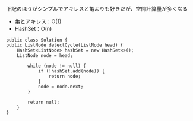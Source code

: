 下記のほうがシンプルでアキレスと亀よりも好きだが、空間計算量が多くなる

- 亀とアキレス：O(1)
- HashSet：O(n)

```
public class Solution {
public ListNode detectCycle(ListNode head) {
    HashSet<ListNode> hashSet = new HashSet<>();
    ListNode node = head;

        while (node != null) {
            if (!hashSet.add(node)) {
                return node;
            }
            node = node.next;
        }

        return null;
    }
}
```
